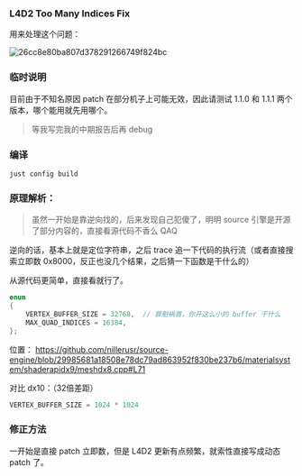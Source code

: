 ### L4D2 Too Many Indices Fix

用来处理这个问题：

![26cc8e80ba807d378291266749f824bc](https://github.com/user-attachments/assets/9a6aed1c-ef76-43a0-b9bb-dd357f0b9261)

### 临时说明

目前由于不知名原因 patch 在部分机子上可能无效，因此请测试 1.1.0 和 1.1.1 两个版本，哪个能用就先用哪个。

> 等我写完我的中期报告后再 debug

### 编译
```
just config build
```

### 原理解析：

> 虽然一开始是靠逆向找的，后来发现自己犯傻了，明明 source 引擎是开源了部分内容的，直接看源代码不香么 QAQ

逆向的话，基本上就是定位字符串，之后 trace 追一下代码的执行流（或者直接搜索立即数 0x8000，反正也没几个结果，之后猜一下函数是干什么的）



从源代码更简单，直接看就行了。

```c++
enum
{
	VERTEX_BUFFER_SIZE = 32768,  // 罪魁祸首，你开这么小的 buffer 干什么
	MAX_QUAD_INDICES = 16384,
};
```

位置： https://github.com/nillerusr/source-engine/blob/29985681a18508e78dc79ad863952f830be237b6/materialsystem/shaderapidx9/meshdx8.cpp#L71



对比 dx10：（32倍差距）

```c++
VERTEX_BUFFER_SIZE = 1024 * 1024
```


### 修正方法

一开始是直接 patch 立即数，但是 L4D2 更新有点频繁，就索性直接写成动态 patch 了。
